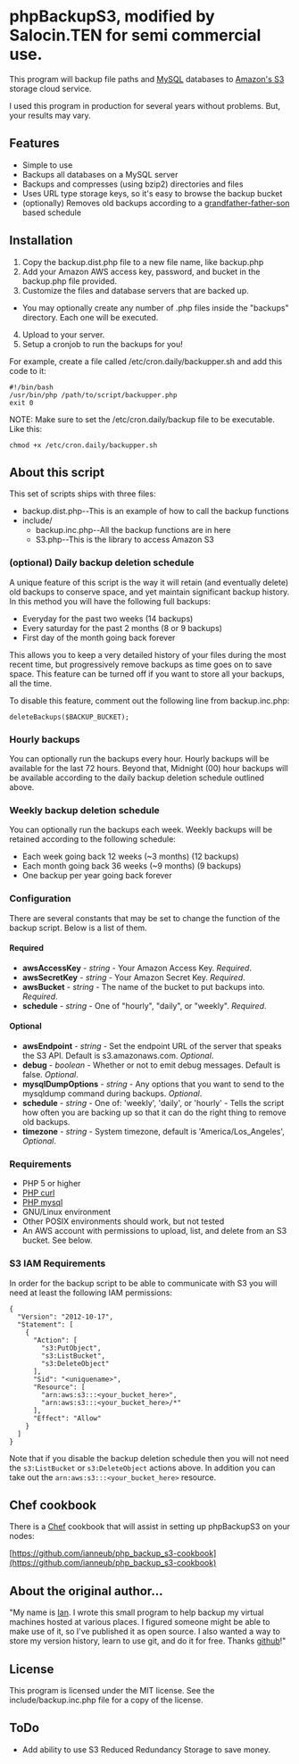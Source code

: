 # phpBackupS3, modified by Salocin.TEN for semi commercial use.

This program will backup file paths and [MySQL](http://www.mysql.com) databases to [Amazon's S3](http://www.amazonaws.com/) storage cloud service.

I used this program in production for several years without problems. But, your results may vary.

## Features

* Simple to use
* Backups all databases on a MySQL server
* Backups and compresses (using bzip2) directories and files
* Uses URL type storage keys, so it's easy to browse the backup bucket
* (optionally) Removes old backups according to a [grandfather-father-son](http://en.wikipedia.org/wiki/Grandfather-Father-Son_Backup) based schedule

## Installation

1. Copy the backup.dist.php file to a new file name, like backup.php
2. Add your Amazon AWS access key, password, and bucket in the backup.php file provided.
3. Customize the files and database servers that are backed up.
  * You may optionally create any number of .php files inside the "backups" directory. Each one will be executed.
4. Upload to your server.
5. Setup a cronjob to run the backups for you!

For example, create a file called /etc/cron.daily/backupper.sh and add this code to it:
  
    #!/bin/bash
    /usr/bin/php /path/to/script/backupper.php
    exit 0

NOTE: Make sure to set the /etc/cron.daily/backup file to be executable. Like this:

    chmod +x /etc/cron.daily/backupper.sh

## About this script

This set of scripts ships with three files:

* backup.dist.php--This is an example of how to call the backup functions
* include/
  * backup.inc.php--All the backup functions are in here
  * S3.php--This is the library to access Amazon S3

### (optional) Daily backup deletion schedule

A unique feature of this script is the way it will retain (and eventually delete) old backups to conserve space, and yet maintain significant backup history. In this method you will have the following full backups:

* Everyday for the past two weeks (14 backups)
* Every saturday for the past 2 months (8 or 9 backups)
* First day of the month going back forever

This allows you to keep a very detailed history of your files during the most recent time, but progressively remove backups as time goes on to save space. This feature can be turned off if you want to store all your backups, all the time.

To disable this feature, comment out the following line from backup.inc.php:

    deleteBackups($BACKUP_BUCKET);
    
### Hourly backups

You can optionally run the backups every hour. Hourly backups will be available for the last 72 hours. Beyond that, Midnight (00) hour backups will be available according to the daily backup deletion schedule outlined above.

### Weekly backup deletion schedule

You can optionally run the backups each week. Weekly backups will be retained according to the following schedule:

* Each week going back 12 weeks (~3 months) (12 backups)
* Each month going back 36 weeks (~9 months) (9 backups)
* One backup per year going back forever

### Configuration

There are several constants that may be set to change the function of the backup script. Below is a list of them.

#### Required

* __awsAccessKey__ - _string_ - Your Amazon Access Key. _Required_.
* __awsSecretKey__ - _string_ - Your Amazon Secret Key. _Required_.
* __awsBucket__ - _string_ - The name of the bucket to put backups into. _Required_.
* __schedule__ - _string_ - One of "hourly", "daily", or "weekly". _Required_.

#### Optional

* __awsEndpoint__ - _string_ - Set the endpoint URL of the server that speaks the S3 API. Default is s3.amazonaws.com. _Optional_.
* __debug__ - _boolean_ - Whether or not to emit debug messages. Default is false. _Optional_.
* __mysqlDumpOptions__ - _string_ - Any options that you want to send to the mysqldump command during backups. _Optional_.
* __schedule__ - _string_ - One of: 'weekly', 'daily', or 'hourly' - Tells the script how often you are backing up so that it can do the right thing to remove old backups.
* __timezone__ - _string_ - System timezone, default is 'America/Los_Angeles', _Optional_.

### Requirements

* PHP 5 or higher
* [PHP curl](http://php.net/manual/en/intro.curl.php)
* [PHP mysql](http://php.net/mysql)
* GNU/Linux environment
* Other POSIX environments should work, but not tested
* An AWS account with permissions to upload, list, and delete from an S3 bucket. See below.

### S3 IAM Requirements

In order for the backup script to be able to communicate with S3 you will need at least the following IAM permissions:

    {
      "Version": "2012-10-17",
      "Statement": [
        {
          "Action": [
            "s3:PutObject",
            "s3:ListBucket",
            "s3:DeleteObject"
          ],
          "Sid": "<uniquename>",
          "Resource": [
            "arn:aws:s3:::<your_bucket_here>",
            "arn:aws:s3:::<your_bucket_here>/*"
          ],
          "Effect": "Allow"
        }
      ]
    }

Note that if you disable the backup deletion schedule then you will not need the `s3:ListBucket` or `s3:DeleteObject` actions above. In addition you can take out the `arn:aws:s3:::<your_bucket_here>` resource.

## Chef cookbook

There is a [Chef](http://www.opscode.com/chef/) cookbook that will assist in setting up phpBackupS3 on your nodes:

[https://github.com/ianneub/php_backup_s3-cookbook](https://github.com/ianneub/php_backup_s3-cookbook)

## About the original author...

"My name is [Ian](http://www.ianneubert.com/). I wrote this small program to help backup my virtual machines hosted at various places. I figured someone might be able to make use of it, so I've published it as open source. I also wanted a way to store my version history, learn to use git, and do it for free. Thanks [github](http://github.com)!"

## License

This program is licensed under the MIT license. See the include/backup.inc.php file for a copy of the license.

## ToDo

* Add ability to use S3 Reduced Redundancy Storage to save money.
